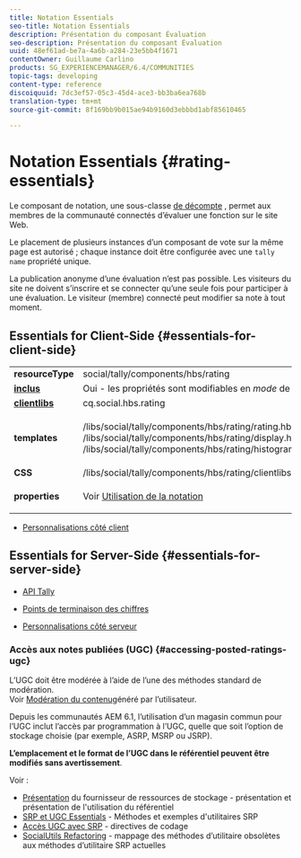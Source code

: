 ```yaml
---
title: Notation Essentials
seo-title: Notation Essentials
description: Présentation du composant Évaluation
seo-description: Présentation du composant Évaluation
uuid: 48ef61ad-be7a-4a6b-a284-23e5bb4f1671
contentOwner: Guillaume Carlino
products: SG_EXPERIENCEMANAGER/6.4/COMMUNITIES
topic-tags: developing
content-type: reference
discoiquuid: 7dc3ef57-05c3-45d4-ace3-bb3ba6ea768b
translation-type: tm+mt
source-git-commit: 8f169bb9b015ae94b9160d3ebbbd1abf85610465

---
```



# Notation Essentials {#rating-essentials}

Le composant de notation, une sous-classe [de décompte](tally.md) , permet aux membres de la communauté connectés d’évaluer une fonction sur le site Web.

Le placement de plusieurs instances d’un composant de vote sur la même page est autorisé ; chaque instance doit être configurée avec une `tally name` propriété unique.

La publication anonyme d’une évaluation n’est pas possible. Les visiteurs du site ne doivent s’inscrire et se connecter qu’une seule fois pour participer à une évaluation. Le visiteur (membre) connecté peut modifier sa note à tout moment.

## Essentials for Client-Side {#essentials-for-client-side}

<table> 
 <tbody> 
  <tr> 
   <td> <strong>resourceType</strong></td> 
   <td> social/tally/components/hbs/rating</td> 
  </tr> 
  <tr> 
   <td> <a href="scf.md#add-or-include-a-communities-component"><strong>inclus</strong></a></td> 
   <td>Oui - les propriétés sont modifiables en <i>mode </i>de conception</td> 
  </tr> 
  <tr> 
   <td> <a href="client-customize.md#clientlibs-for-scf"><strong>clientlibs</strong></a></td> 
   <td> cq.social.hbs.rating</td> 
  </tr> 
  <tr> 
   <td> <strong>templates</strong></td> 
   <td><p> /libs/social/tally/components/hbs/rating/rating.hbs<br /> /libs/social/tally/components/hbs/rating/display.hbs<br /> /libs/social/tally/components/hbs/rating/histogram.hbs</p> </td> 
  </tr> 
  <tr> 
   <td><strong>CSS</strong></td> 
   <td> /libs/social/tally/components/hbs/rating/clientlibs/ratingcomponent.css</td> 
  </tr> 
  <tr> 
   <td><strong>properties</strong></td> 
   <td><p>Voir <a href="rating.md">Utilisation de la notation</a></p> </td> 
  </tr> 
 </tbody> 
</table>

* [Personnalisations côté client](client-customize.md)

## Essentials for Server-Side {#essentials-for-server-side}

* [API Tally](https://helpx.adobe.com/experience-manager/6-4/sites/developing/using/reference-materials/javadoc/com/adobe/cq/social/tally/client/api/package-summary.html)

* [Points de terminaison des chiffres](https://helpx.adobe.com/experience-manager/6-4/sites/developing/using/reference-materials/javadoc/com/adobe/cq/social/tally/client/endpoints/package-summary.html)

* [Personnalisations côté serveur](server-customize.md)

### Accès aux notes publiées (UGC) {#accessing-posted-ratings-ugc}

L’UGC doit être modérée à l’aide de l’une des méthodes standard de modération.\
Voir [Modération du contenu](moderate-ugc.md)généré par l’utilisateur.

Depuis les communautés AEM 6.1, l’utilisation d’un magasin [](working-with-srp.md) commun pour l’UGC inclut l’accès par programmation à l’UGC, quelle que soit l’option de stockage choisie (par exemple, ASRP, MSRP ou JSRP).

**L’emplacement et le format de l’UGC dans le référentiel peuvent être modifiés sans avertissement**.

Voir :

* [Présentation](srp.md) du fournisseur de ressources de stockage - présentation et présentation de l&#39;utilisation du référentiel
* [SRP et UGC Essentials](srp-and-ugc.md) - Méthodes et exemples d&#39;utilitaires SRP
* [Accès UGC avec SRP](accessing-ugc-with-srp.md) - directives de codage
* [SocialUtils Refactoring](socialutils.md) - mappage des méthodes d’utilitaire obsolètes aux méthodes d’utilitaire SRP actuelles


